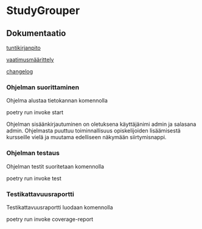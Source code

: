 # StudyGrouper

## Dokumentaatio

[tuntikirjanpito](https://github.com/Gudkat/ot-harjoitustyo/blob/master/python-study-grouper/dokumentaatio/tuntikirjanpito.md)

[vaatimusmäärittely](https://github.com/Gudkat/ot-harjoitustyo/blob/master/python-study-grouper/dokumentaatio/vaatimusmaarittely.md)

[changelog](https://github.com/Gudkat/ot-harjoitustyo/blob/master/python-study-grouper/dokumentaatio/changelog.md)

### Ohjelman suorittaminen

Ohjelma alustaa tietokannan komennolla 

poetry run invoke start

Ohjelman sisäänkirjautuminen on oletuksena käyttäjänimi admin ja salasana admin. Ohjelmasta puuttuu toiminnallisuus opiskelijoiden lisäämisestä kursseille vielä ja muutama edelliseen näkymään siirtymisnappi.

### Ohjelman testaus
Ohjelman testit suoritetaan komennolla

poetry run invoke test

### Testikattavuusraportti

Testikattavuusraportti luodaan komennolla

poetry run invoke coverage-report

